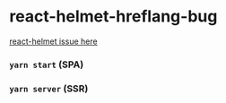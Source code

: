 # react-helmet-hreflang-bug

[react-helmet issue here](https://github.com/nfl/react-helmet/issues/651)

### `yarn start` (SPA)

### `yarn server` (SSR)

